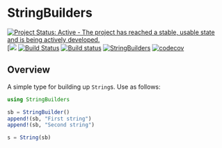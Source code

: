# StringBuilders

[![Project Status: Active - The project has reached a stable, usable state and is being actively developed.](http://www.repostatus.org/badges/latest/active.svg)](http://www.repostatus.org/#active)
[![](https://github.com/davidanthoff/StringBuilders.jl/workflows/.github/workflows/ci-workflow.yml/badge.svg)
[![Build Status](https://travis-ci.org/davidanthoff/StringBuilders.jl.svg?branch=master)](https://travis-ci.org/davidanthoff/StringBuilders.jl)
[![Build status](https://ci.appveyor.com/api/projects/status/sq0vldeasb7onq0h/branch/master?svg=true)](https://ci.appveyor.com/project/davidanthoff/stringbuilders-jl/branch/master)
[![StringBuilders](http://pkg.julialang.org/badges/StringBuilders_0.6.svg)](http://pkg.julialang.org/?pkg=StringBuilders)
[![codecov](https://codecov.io/gh/davidanthoff/StringBuilders.jl/branch/master/graph/badge.svg)](https://codecov.io/gh/davidanthoff/StringBuilders.jl)

## Overview

A simple type for building up ``String``s. Use as follows:

````julia
using StringBuilders

sb = StringBuilder()
append!(sb, "First string")
append!(sb, "Second string")

s = String(sb)
````
